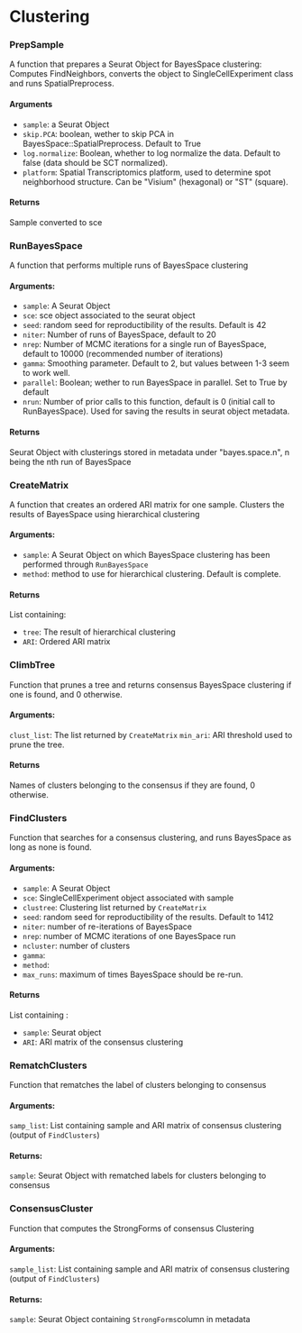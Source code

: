 ﻿# Clustering

### PrepSample
A function that prepares a Seurat Object for BayesSpace clustering: Computes FindNeighbors, converts the object to SingleCellExperiment class and runs SpatialPreprocess.

#### Arguments
- `sample`: a Seurat Object
- `skip.PCA`: boolean, wether to skip PCA in BayesSpace::SpatialPreprocess. Default to True
- `log.normalize`: Boolean, whether to log normalize the data. Default to false (data should be SCT normalized).
- `platform`: Spatial Transcriptomics platform, used to determine spot neighborhood structure.  Can be "Visium" (hexagonal) or "ST" (square). 

#### Returns
Sample converted to sce

### RunBayesSpace
A function that performs multiple runs of BayesSpace clustering

#### Arguments: 
- `sample`: A Seurat Object
- `sce`: sce object associated to the seurat object
- `seed`: random seed for reproductibility of the results. Default is 42
- `niter`: Number of runs of BayesSpace, default to 20
- `nrep`: Number of MCMC iterations for a single run of BayesSpace, default to 10000 (recommended number of iterations)
- `gamma`: Smoothing parameter. Default to 2, but values between 1-3 seem to work well.
- `parallel`: Boolean; wether to run BayesSpace in parallel. Set to True by default
- `nrun`: Number of prior calls to this function, default is 0 (initial call to RunBayesSpace). Used for saving the results in seurat object metadata.

#### Returns
Seurat Object with clusterings stored in metadata under "bayes.space.n", n being the nth run of BayesSpace

### CreateMatrix

A function that creates an ordered ARI matrix for one sample. Clusters the results of BayesSpace using hierarchical clustering

#### Arguments: 
- `sample`: A Seurat Object on which BayesSpace clustering has been performed through `RunBayesSpace`
- `method`: method to use for hierarchical clustering. Default is complete.

#### Returns
List containing:
- `tree`: The result of hierarchical clustering
- `ARI`: Ordered ARI matrix

### ClimbTree

Function that prunes a tree and returns consensus BayesSpace clustering if one is found, and 0 otherwise.

#### Arguments: 
`clust_list`: The list returned by `CreateMatrix`
`min_ari`: ARI threshold used to prune the tree. 

#### Returns
Names of clusters belonging to the consensus if they are found, 0 otherwise.

### FindClusters
Function that searches for a consensus clustering, and runs BayesSpace as long as none is found.

#### Arguments: 
- `sample`: A Seurat Object
- `sce`: SingleCellExperiment object associated with sample
- `clustree`: Clustering list returned by `CreateMatrix`
- `seed`: random seed for reproductibility of the results. Default to 1412
- `niter`: number of re-iterations of BayesSpace 
- `nrep`: number of MCMC iterations of one BayesSpace run
- `ncluster`: number of clusters 
- `gamma`:
- `method`: 
- `max_runs`: maximum of times BayesSpace should be re-run.
#### Returns
List containing :
- `sample`: Seurat object
- `ARI`: ARI matrix of the consensus clustering


### RematchClusters 
Function that rematches the label of clusters belonging to consensus

#### Arguments: 
`samp_list`: List containing sample and ARI matrix of consensus clustering (output of `FindClusters`)

#### Returns:
`sample`: Seurat Object with rematched labels for clusters belonging to consensus

### ConsensusCluster
Function that computes the StrongForms of consensus Clustering

#### Arguments:
`sample_list`: List containing sample and ARI matrix of consensus clustering (output of `FindClusters`)

#### Returns:
`sample`: Seurat Object containing `StrongForms`column in metadata

